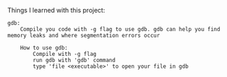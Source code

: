 Things I learned with this project: 

    gdb: 
        Compile you code with -g flag to use gdb. gdb can help you find memory leaks and where segmentation errors occur

        How to use gdb: 
            Compile with -g flag
            run gdb with 'gdb' command
            type 'file <executable>' to open your file in gdb
            

